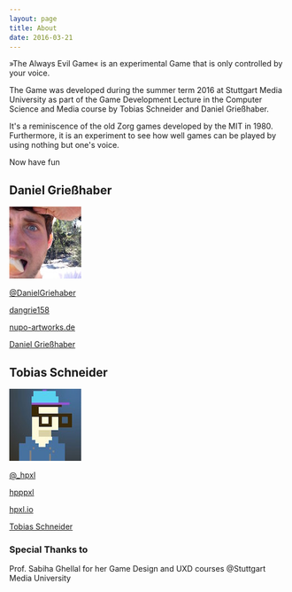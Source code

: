 ```yaml
---
layout: page
title: About
date: 2016-03-21
---
```


&raquo;The Always Evil Game&laquo; is an experimental Game that is only controlled by your voice.

The Game was developed during the summer term 2016 at Stuttgart Media University as part of the Game Development Lecture in the Computer Science and Media course by Tobias Schneider and Daniel Grie&szlig;haber.

It's a reminiscence of the old Zorg games developed by the MIT in 1980. Furthermore, it is an experiment to see how well games can be played by using nothing but one's voice.

Now have fun

<div class="author">
    <h2>Daniel Grie&szlig;haber</h2>
    <div class="avatar-container">
        <img src="../assets/img/DanielGriehaber.jpg" alt="Daniel Grießhaber Avatar" class="avatar" />
    </div>
    <p><i class="fa fa-twitter-square" aria-hidden="true"></i> <a target="_blank" href="https://twitter.com/DanielGriehaber">@DanielGriehaber</a></p>
    <p><i class="fa fa-github-square" aria-hidden="true"></i> <a target="_blank" href="https://github.com/dangrie158">dangrie158</a></p>
    <p><i class="fa fa-globe" aria-hidden="true"></i> <a target="_blank" href="http://nupo-artworks.de">nupo-artworks.de</a></p>
    <p><i class="fa fa-linkedin-square" aria-hidden="true"></i> <a target="_blank" href="https://www.linkedin.com/in/danielgriesshaber">Daniel Grie&szlig;haber</a></p>
</div>
<div class="author">
    <h2>Tobias Schneider</h2>
    <div class="avatar-container">
        <img src="../assets/img/hpppxl.jpg" alt="Tobias Schneider Avatar" class="avatar" />
    </div>
    <p><i class="fa fa-twitter-square" aria-hidden="true"></i> <a target="_blank" href="https://twitter.com/_hpxl">@_hpxl</a></p>
    <p><i class="fa fa-github-square" aria-hidden="true"></i> <a target="_blank" href="https://github.com/hpppxl">hpppxl</a></p>
    <p><i class="fa fa-globe" aria-hidden="true"></i> <a target="_blank" href="https://www.hpxl.io">hpxl.io</a></p>
    <p><i class="fa fa-linkedin-square" aria-hidden="true"></i> <a target="_blank" href="https://www.linkedin.com/in/hpxlio">Tobias Schneider</a></p>
</div>
<div class="thanks">
    <h3>Special Thanks to</h3>
    <p>Prof. Sabiha Ghellal for her Game Design and UXD courses @Stuttgart Media University</p>
</div>
